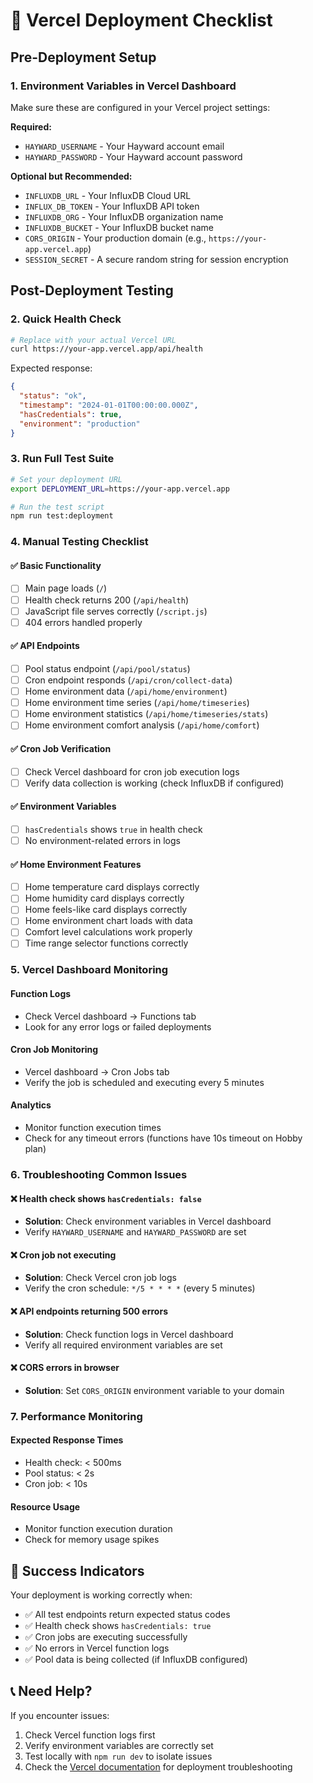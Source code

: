 # 🚀 Vercel Deployment Checklist

## Pre-Deployment Setup

### 1. Environment Variables in Vercel Dashboard
Make sure these are configured in your Vercel project settings:

**Required:**
- `HAYWARD_USERNAME` - Your Hayward account email
- `HAYWARD_PASSWORD` - Your Hayward account password

**Optional but Recommended:**
- `INFLUXDB_URL` - Your InfluxDB Cloud URL
- `INFLUX_DB_TOKEN` - Your InfluxDB API token
- `INFLUXDB_ORG` - Your InfluxDB organization name
- `INFLUXDB_BUCKET` - Your InfluxDB bucket name
- `CORS_ORIGIN` - Your production domain (e.g., `https://your-app.vercel.app`)
- `SESSION_SECRET` - A secure random string for session encryption

## Post-Deployment Testing

### 2. Quick Health Check
```bash
# Replace with your actual Vercel URL
curl https://your-app.vercel.app/api/health
```

Expected response:
```json
{
  "status": "ok",
  "timestamp": "2024-01-01T00:00:00.000Z",
  "hasCredentials": true,
  "environment": "production"
}
```

### 3. Run Full Test Suite
```bash
# Set your deployment URL
export DEPLOYMENT_URL=https://your-app.vercel.app

# Run the test script
npm run test:deployment
```

### 4. Manual Testing Checklist

#### ✅ Basic Functionality
- [ ] Main page loads (`/`)
- [ ] Health check returns 200 (`/api/health`)
- [ ] JavaScript file serves correctly (`/script.js`)
- [ ] 404 errors handled properly

#### ✅ API Endpoints
- [ ] Pool status endpoint (`/api/pool/status`)
- [ ] Cron endpoint responds (`/api/cron/collect-data`)
- [ ] Home environment data (`/api/home/environment`)
- [ ] Home environment time series (`/api/home/timeseries`)
- [ ] Home environment statistics (`/api/home/timeseries/stats`)
- [ ] Home environment comfort analysis (`/api/home/comfort`)

#### ✅ Cron Job Verification
- [ ] Check Vercel dashboard for cron job execution logs
- [ ] Verify data collection is working (check InfluxDB if configured)

#### ✅ Environment Variables
- [ ] `hasCredentials` shows `true` in health check
- [ ] No environment-related errors in logs

#### ✅ Home Environment Features
- [ ] Home temperature card displays correctly
- [ ] Home humidity card displays correctly  
- [ ] Home feels-like card displays correctly
- [ ] Home environment chart loads with data
- [ ] Comfort level calculations work properly
- [ ] Time range selector functions correctly

### 5. Vercel Dashboard Monitoring

#### Function Logs
- Check Vercel dashboard → Functions tab
- Look for any error logs or failed deployments

#### Cron Job Monitoring
- Vercel dashboard → Cron Jobs tab
- Verify the job is scheduled and executing every 5 minutes

#### Analytics
- Monitor function execution times
- Check for any timeout errors (functions have 10s timeout on Hobby plan)

### 6. Troubleshooting Common Issues

#### ❌ Health check shows `hasCredentials: false`
- **Solution**: Check environment variables in Vercel dashboard
- Verify `HAYWARD_USERNAME` and `HAYWARD_PASSWORD` are set

#### ❌ Cron job not executing
- **Solution**: Check Vercel cron job logs
- Verify the cron schedule: `*/5 * * * *` (every 5 minutes)

#### ❌ API endpoints returning 500 errors
- **Solution**: Check function logs in Vercel dashboard
- Verify all required environment variables are set

#### ❌ CORS errors in browser
- **Solution**: Set `CORS_ORIGIN` environment variable to your domain

### 7. Performance Monitoring

#### Expected Response Times
- Health check: < 500ms
- Pool status: < 2s
- Cron job: < 10s

#### Resource Usage
- Monitor function execution duration
- Check for memory usage spikes

## 🎉 Success Indicators

Your deployment is working correctly when:
- ✅ All test endpoints return expected status codes
- ✅ Health check shows `hasCredentials: true`
- ✅ Cron jobs are executing successfully
- ✅ No errors in Vercel function logs
- ✅ Pool data is being collected (if InfluxDB configured)

## 📞 Need Help?

If you encounter issues:
1. Check Vercel function logs first
2. Verify environment variables are correctly set
3. Test locally with `npm run dev` to isolate issues
4. Check the [Vercel documentation](https://vercel.com/docs) for deployment troubleshooting 